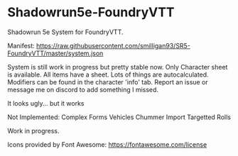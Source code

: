 # Shadowrun5e-FoundryVTT

Shadowrun 5e System for FoundryVTT.

Manifest: https://raw.githubusercontent.com/smilligan93/SR5-FoundryVTT/master/system.json

System is still work in progress but pretty stable now.
Only Character sheet is available. All items have a sheet.
Lots of things are autocalculated. Modifiers can be found in the character 'info' tab. Report an issue or message me on discord to add something I missed.

It looks ugly... but it works

Not Implemented:
Complex Forms
Vehicles
Chummer Import
Targetted Rolls

Work in progress.


Icons provided by Font Awesome: https://fontawesome.com/license
